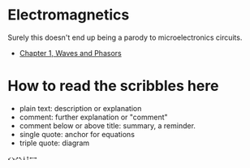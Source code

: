 # Electromagnetics
Surely this doesn't end up being a parody to microelectronics circuits.

- [Chapter 1, Waves and Phasors](01-waves-and-phasors.md)

# How to read the scribbles here
- plain text: description or explanation
- comment: further explanation or "comment"
- comment below or above title: summary, a reminder.
- single quote: anchor for equations
- triple quote: diagram

```
↙↘↗↖↓↑←→
```
